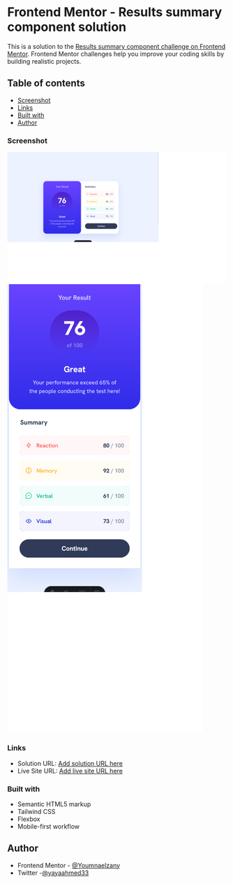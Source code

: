 # Frontend Mentor - Results summary component solution

This is a solution to the [Results summary component challenge on Frontend Mentor](https://www.frontendmentor.io/challenges/results-summary-component-CE_K6s0maV). Frontend Mentor challenges help you improve your coding skills by building realistic projects.

## Table of contents

- [Screenshot](#screenshot)
- [Links](#links)
- [Built with](#built-with)
- [Author](#author)

### Screenshot

![](./public/images/Screenshot%202024-04-15%20at%2017-51-00%20Frontend%20Mentor%20Results%20summary%20component.png)
![](./public/images/Screenshot%202024-04-15%20at%2017-51-33%20Frontend%20Mentor%20Results%20summary%20component.png)

### Links

- Solution URL: [Add solution URL here](https://your-solution-url.com)
- Live Site URL: [Add live site URL here](https://your-live-site-url.com)

### Built with

- Semantic HTML5 markup
- Tailwind CSS
- Flexbox
- Mobile-first workflow

## Author

- Frontend Mentor - [@Youmnaelzany](https://www.frontendmentor.io/profile/Youmnaelzany)
- Twitter -[@yayaahmed33](https://twitter.com/yayaahmed33)
